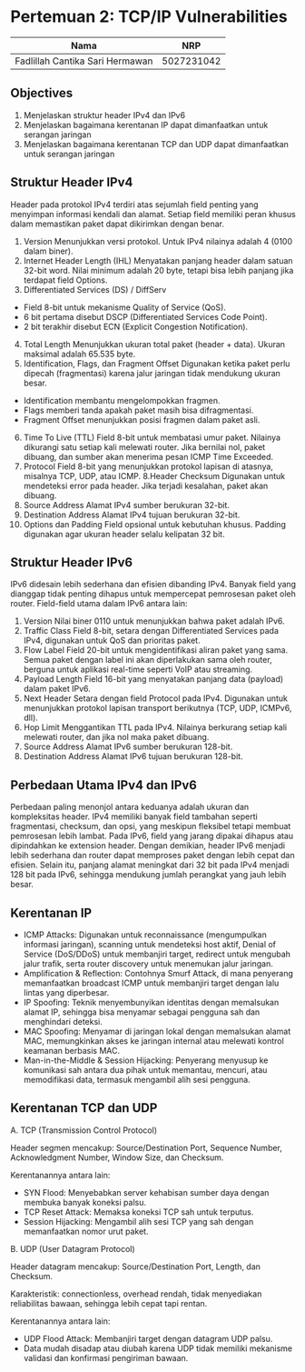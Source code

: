 # Pertemuan 2: TCP/IP Vulnerabilities
| Nama                            | NRP        |
| ------------------------------- | ---------- |
| Fadlillah Cantika Sari Hermawan | 5027231042 |

## Objectives
1. Menjelaskan struktur header IPv4 dan IPv6
2. Menjelaskan bagaimana kerentanan IP dapat dimanfaatkan untuk serangan jaringan
3. Menjelaskan bagaimana kerentanan TCP dan UDP dapat dimanfaatkan untuk serangan jaringan

## Struktur Header IPv4
Header pada protokol IPv4 terdiri atas sejumlah field penting yang menyimpan informasi kendali dan alamat. Setiap field memiliki peran khusus dalam memastikan paket dapat dikirimkan dengan benar.
1. Version
Menunjukkan versi protokol. Untuk IPv4 nilainya adalah 4 (0100 dalam biner).
2. Internet Header Length (IHL)
Menyatakan panjang header dalam satuan 32-bit word. Nilai minimum adalah 20 byte, tetapi bisa lebih panjang jika terdapat field Options.
3. Differentiated Services (DS) / DiffServ
- Field 8-bit untuk mekanisme Quality of Service (QoS).
- 6 bit pertama disebut DSCP (Differentiated Services Code Point).
- 2 bit terakhir disebut ECN (Explicit Congestion Notification).
4. Total Length
Menunjukkan ukuran total paket (header + data). Ukuran maksimal adalah 65.535 byte.
5. Identification, Flags, dan Fragment Offset
Digunakan ketika paket perlu dipecah (fragmentasi) karena jalur jaringan tidak mendukung ukuran besar.
- Identification membantu mengelompokkan fragmen.
- Flags memberi tanda apakah paket masih bisa difragmentasi.
- Fragment Offset menunjukkan posisi fragmen dalam paket asli.
6. Time To Live (TTL)
Field 8-bit untuk membatasi umur paket. Nilainya dikurangi satu setiap kali melewati router. Jika bernilai nol, paket dibuang, dan sumber akan menerima pesan ICMP Time Exceeded.
7. Protocol
Field 8-bit yang menunjukkan protokol lapisan di atasnya, misalnya TCP, UDP, atau ICMP.
8.Header Checksum
Digunakan untuk mendeteksi error pada header. Jika terjadi kesalahan, paket akan dibuang.
9. Source Address
Alamat IPv4 sumber berukuran 32-bit.
10. Destination Address
Alamat IPv4 tujuan berukuran 32-bit.
11. Options dan Padding
Field opsional untuk kebutuhan khusus. Padding digunakan agar ukuran header selalu kelipatan 32 bit.

## Struktur Header IPv6
IPv6 didesain lebih sederhana dan efisien dibanding IPv4. Banyak field yang dianggap tidak penting dihapus untuk mempercepat pemrosesan paket oleh router. Field-field utama dalam IPv6 antara lain:
1. Version
Nilai biner 0110 untuk menunjukkan bahwa paket adalah IPv6.
2. Traffic Class
Field 8-bit, setara dengan Differentiated Services pada IPv4, digunakan untuk QoS dan prioritas paket.
3. Flow Label
Field 20-bit untuk mengidentifikasi aliran paket yang sama. Semua paket dengan label ini akan diperlakukan sama oleh router, berguna untuk aplikasi real-time seperti VoIP atau streaming.
4. Payload Length
Field 16-bit yang menyatakan panjang data (payload) dalam paket IPv6.
5. Next Header
Setara dengan field Protocol pada IPv4. Digunakan untuk menunjukkan protokol lapisan transport berikutnya (TCP, UDP, ICMPv6, dll).
6. Hop Limit
Menggantikan TTL pada IPv4. Nilainya berkurang setiap kali melewati router, dan jika nol maka paket dibuang.
7. Source Address
Alamat IPv6 sumber berukuran 128-bit.
8. Destination Address
Alamat IPv6 tujuan berukuran 128-bit.

## Perbedaan Utama IPv4 dan IPv6
Perbedaan paling menonjol antara keduanya adalah ukuran dan kompleksitas header. IPv4 memiliki banyak field tambahan seperti fragmentasi, checksum, dan opsi, yang meskipun fleksibel tetapi membuat pemrosesan lebih lambat. Pada IPv6, field yang jarang dipakai dihapus atau dipindahkan ke extension header. Dengan demikian, header IPv6 menjadi lebih sederhana dan router dapat memproses paket dengan lebih cepat dan efisien. Selain itu, panjang alamat meningkat dari 32 bit pada IPv4 menjadi 128 bit pada IPv6, sehingga mendukung jumlah perangkat yang jauh lebih besar.

## Kerentanan IP
- ICMP Attacks: Digunakan untuk reconnaissance (mengumpulkan informasi jaringan), scanning untuk mendeteksi host aktif, Denial of Service (DoS/DDoS) untuk membanjiri target, redirect untuk mengubah jalur trafik, serta router discovery untuk menemukan jalur jaringan.
- Amplification & Reflection: Contohnya Smurf Attack, di mana penyerang memanfaatkan broadcast ICMP untuk membanjiri target dengan lalu lintas yang diperbesar.
- IP Spoofing: Teknik menyembunyikan identitas dengan memalsukan alamat IP, sehingga bisa menyamar sebagai pengguna sah dan menghindari deteksi.
- MAC Spoofing: Menyamar di jaringan lokal dengan memalsukan alamat MAC, memungkinkan akses ke jaringan internal atau melewati kontrol keamanan berbasis MAC.
- Man-in-the-Middle & Session Hijacking: Penyerang menyusup ke komunikasi sah antara dua pihak untuk memantau, mencuri, atau memodifikasi data, termasuk mengambil alih sesi pengguna.

## Kerentanan TCP dan UDP
A. TCP (Transmission Control Protocol)

Header segmen mencakup: Source/Destination Port, Sequence Number, Acknowledgment Number, Window Size, dan Checksum.

Kerentanannya antara lain:

- SYN Flood: Menyebabkan server kehabisan sumber daya dengan membuka banyak koneksi palsu.
- TCP Reset Attack: Memaksa koneksi TCP sah untuk terputus.
- Session Hijacking: Mengambil alih sesi TCP yang sah dengan memanfaatkan nomor urut paket.

  
B. UDP (User Datagram Protocol)

Header datagram mencakup: Source/Destination Port, Length, dan Checksum.

Karakteristik: connectionless, overhead rendah, tidak menyediakan reliabilitas bawaan, sehingga lebih cepat tapi rentan.

Kerentanannya antara lain:

- UDP Flood Attack: Membanjiri target dengan datagram UDP palsu.
- Data mudah disadap atau diubah karena UDP tidak memiliki mekanisme validasi dan konfirmasi pengiriman bawaan.
